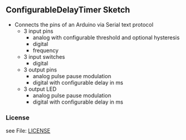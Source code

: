## ConfigurableDelayTimer Sketch 
  
- Connects the pins of an Arduino via Serial text protocol
  - 3 input pins 
    - analog with configurable threshold and optional hysteresis
    - digital
    - frequency
  - 3 input switches 
    - digital
  - 3 output pins 
    - analog pulse pause modulation
    - digital with configurable delay in ms
  - 3 output LED 
    - analog pulse pause modulation
    - digital with configurable delay in ms

### License 

see File: [LICENSE](../../LICENSE.md)
